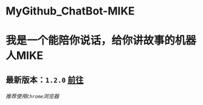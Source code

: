 MyGithub_ChatBot-MIKE
=====================
# 我是一个能陪你说话，给你讲故事的机器人MIKE
## 最新版本：`1.2.0` [前往](https://github.com/ccboy522/MyGithub_ChatBot-MIKE/blob/master/ChatBot%20MIKE%20120.cpp)
###### *推荐使用`Chrome`浏览器*

